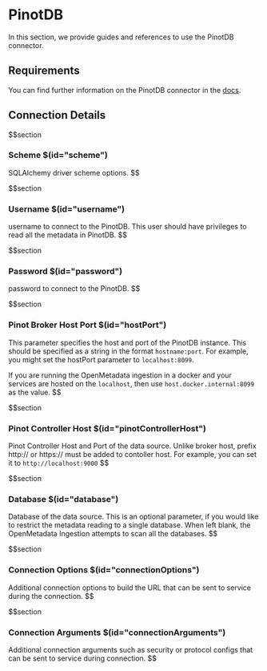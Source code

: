 # PinotDB

In this section, we provide guides and references to use the PinotDB connector.

## Requirements

You can find further information on the PinotDB connector in the [docs](https://docs.open-metadata.org/connectors/database/pinotdb).

## Connection Details

$$section
### Scheme $(id="scheme")

SQLAlchemy driver scheme options.
$$

$$section
### Username $(id="username")

username to connect to the PinotDB. This user should have privileges to read all the metadata in PinotDB.
$$

$$section
### Password $(id="password")

password to connect to the PinotDB.
$$

$$section
### Pinot Broker Host Port $(id="hostPort")

This parameter specifies the host and port of the PinotDB instance. This should be specified as a string in the format `hostname:port`. For example, you might set the hostPort parameter to `localhost:8099`.

If you are running the OpenMetadata ingestion in a docker and your services are hosted on the `localhost`, then use `host.docker.internal:8099` as the value.
$$

$$section
### Pinot Controller Host $(id="pinotControllerHost")

Pinot Controller Host and Port of the data source. Unlike broker host, prefix http:// or https:// must be added to contoller host. For example, you can set it to `http://localhost:9000`
$$

$$section
### Database $(id="database")

Database of the data source. This is an optional parameter, if you would like to restrict the metadata reading to a single database. When left blank, the OpenMetadata Ingestion attempts to scan all the databases.
$$

$$section
### Connection Options $(id="connectionOptions")

Additional connection options to build the URL that can be sent to service during the connection.
$$

$$section
### Connection Arguments $(id="connectionArguments")

Additional connection arguments such as security or protocol configs that can be sent to service during connection.
$$
